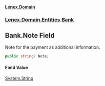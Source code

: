 #### [Lenex.Domain](index.md 'index')
### [Lenex.Domain.Entities](Lenex.Domain.Entities.md 'Lenex.Domain.Entities').[Bank](Lenex.Domain.Entities.Bank.md 'Lenex.Domain.Entities.Bank')

## Bank.Note Field

Note for the payment as additional information.

```csharp
public string? Note;
```

#### Field Value
[System.String](https://docs.microsoft.com/en-us/dotnet/api/System.String 'System.String')